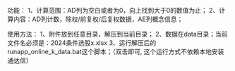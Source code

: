 功能：
1、计算范围：AD列为空白或者为0，向上找到大于0的数值为止；
2、计算内容：AD列计数，除权/前复权/后复权数据，AE列概念信息；

使用方法：
1、附件放到任意目录，解压到当前目录；
2、数据在data目录；当前文件名必须是：2024条件选股x.xlsx
3、运行解压后的runapp_online_k_data.bat这个脚本；（双击即可, 这个运行方式不依赖本地安装通达信）

